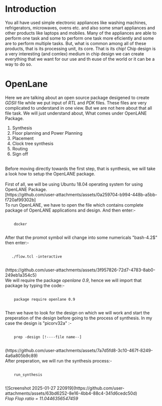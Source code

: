 # Introduction
You all have used simple electronic appliances like washing machines, refrigerators, microwaves, ovens etc. and also some smart appliances and other products like laptops and mobiles. Many of the appliances are able to perform one task and some to perform one task more eficiently and some are to perform multiple tasks. But, what is common among all of these products, that is its processing unit, its core. That is its chip! 
Chip design is a very interesting (and comlex) medium in chip design we can create everything that we want for our use and th euse of the world or it can be a way to do so.
# OpenLane
Here we are talking about an open source package desigened to create *GDSII* file while we put input of *RTL* and *PDK* files. These files are very complicated to understand in one view. But we are not here about that all file task. We will just understand about, What comes under OpenLANE Package.<br>
<ol type=1>
<li> Synthesis
<li>Floor planning and Power Planning
<li>Placement
<li>Clock tree synthesis
<li>Routing
<li>Sign off
</ol>
<br>
Before moving directly towards the first step, that is synthesis, we will take a look how to setup the OpenLANE package.
<br>
<br>
First of all, we will be using Ubuntu 18.04 operating system for using OpenLANE Package. <br>
[https://github.com/user-attachments/assets/0a259704-b994-448b-a5bb-f720af99302b]
<br>
<p4>To run OpenLANE, we have to open the file which contains complete package of OpenLANE applications and design. And then enter:-</p4> <br>
<pre id="code-block">
  <code>
    docker
  </code>
</pre>
After that the promot symbol will change into some numericals "bash-4.2$" then enter:-
<pre id="code-block">
  <code>
   ./flow.tcl -interactive
  </code>
</pre>
(https://github.com/user-attachments/assets/3f957826-72d7-4783-8ab0-249eb1a354c5) <br>
We will require the package <i>openlane 0.9</i>, hence we will import that package by typing the code:-
<pre id-"code-block">
  <code>
    package require openlane 0.9
  </code>
</pre>
Then we have to look for the design on which we will work and start the preperation of the design before going to the process of synthesis. In my case the design is "picorv32a" :-
<pre id-"code-block">
  <code>
    prep -design [!----file name--]
  </code>
</pre>
(https://github.com/user-attachments/assets/7a7d5fd8-3c10-467f-8249-4a6a805b9c89) <br>
After preperation, we will run the synthesis process:-
<pre id-"code-block">
  <code>
    run_synthesis
  </code>
</pre>
![Screenshot 2025-01-27 220919](https://github.com/user-attachments/assets/63bd6252-8e16-4bb4-88c4-341d6cedc50d) <br>
<i>Flop Flop ratio = 11.0446356547459</i>

